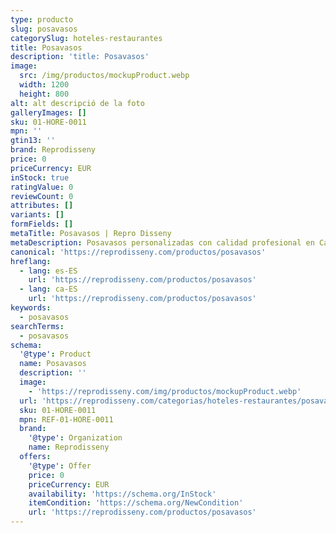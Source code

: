 ```yaml
---
type: producto
slug: posavasos
categorySlug: hoteles-restaurantes
title: Posavasos
description: 'title: Posavasos'
image:
  src: /img/productos/mockupProduct.webp
  width: 1200
  height: 800
alt: alt descripció de la foto
galleryImages: []
sku: 01-HORE-0011
mpn: ''
gtin13: ''
brand: Reprodisseny
price: 0
priceCurrency: EUR
inStock: true
ratingValue: 0
reviewCount: 0
attributes: []
variants: []
formFields: []
metaTitle: Posavasos | Repro Disseny
metaDescription: Posavasos personalizadas con calidad profesional en Cataluña.
canonical: 'https://reprodisseny.com/productos/posavasos'
hreflang:
  - lang: es-ES
    url: 'https://reprodisseny.com/productos/posavasos'
  - lang: ca-ES
    url: 'https://reprodisseny.com/productos/posavasos'
keywords:
  - posavasos
searchTerms:
  - posavasos
schema:
  '@type': Product
  name: Posavasos
  description: ''
  image:
    - 'https://reprodisseny.com/img/productos/mockupProduct.webp'
  url: 'https://reprodisseny.com/categorias/hoteles-restaurantes/posavasos'
  sku: 01-HORE-0011
  mpn: REF-01-HORE-0011
  brand:
    '@type': Organization
    name: Reprodisseny
  offers:
    '@type': Offer
    price: 0
    priceCurrency: EUR
    availability: 'https://schema.org/InStock'
    itemCondition: 'https://schema.org/NewCondition'
    url: 'https://reprodisseny.com/productos/posavasos'
---
```


